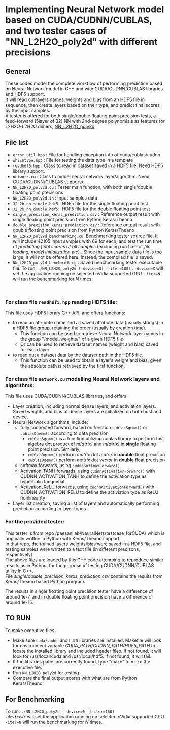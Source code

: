 # Implementing Neural Network model based on CUDA/CUDNN/CUBLAS, and two tester cases of "NN_L2H2O_poly2d" with different precisions

## General
These codes model the complete workflow of performing prediction based on Neural Network model in C++ and with CUDA/CUDNN/CUBLAS libraries and HDF5 support.  
It will read out layers names, weights and bias from an HDF5 file in sequence, then create layers based on their type, and predict final scores by the input samples.  
A tester is offered for both single/double floating point precision tests, a feed-forward (5layer of 32) NN with 2nd-degree polynomials as features for L2H2O-L2H2O dimers, [NN_L2H2O_poly2d](https://github.com/paesanilab/NeuralNets.git/testcase_forCUDA)

## File list
- `error_util.hpp`                 : File for handling exception info of cuda/cublas/cudnn
- `whichtype.hpp`                  : File for testing the data type in a template
- `readhdf5.hpp`                   : Class to read in dataset saved in a HDF5 file. Need HDF5 library support.
- `network.cu`                     : Class to model neural network layer/algorithm. Need CUDA/CUDNN/CUBLAS supports.
- `NN_L2H2O_poly2d.cu`             : Tester main function, with both single/double floating point precisions
- `NN_L2H2O_poly2d.in`             : Input samples data
- `32_2b_nn_single.hdf5`           : HDF5 file for the single floating point test
- `32_2b_nn_double.hdf5`           : HDF5 file for the double floating point test
- `single_precision_keras_prediction.csv`    : Reference output result with single floating point precision from Python Keras/Theano 
- `double_precision_keras_prediction.csv`    : Reference output result with double floating point precision from Python Keras/Theano 
- `NN_L2H2O_poly2d_benchmarking.cu`: Benchmarking tester source file. It will include 42105 input samples with 69 for each, and test the run time of *predicting final scores of all samples* (excluding run time of *file loading, model initialization etc*) . Since the input sample data file is too large, it will not be offered here. Instead, the compiled file is saved.
- `NN_L2H2O_poly2d_benchmarking`   : Saved benchmarking tester executable file. To run: `./NN_L2H2O_poly2d [-device=0] [-iter=100]` . `-device=X` will set the application running on selected nVidia supported GPU. `-iter=N` will run the benchmarking for *N* times. 
<br>

### For class file `readhdf5.hpp` reading HDF5 file:  
This file uses HDF5 library C++ API, and offers functions:
   - to read an attribute name and all saved attribute data (usually strings) in a HDF5 file group, retaining the order (usually by creation time).
      - This function can be used to retrieve Neural Network layer names in the group "/model_weights/" of a given HDF5 file
      - Or can be used to retrieve dataset names (weight and bias) saved for each layer
   - to read out a dataset data by the dataset path in the HDF5 file.
      - This function can be used to obtain a layer's weight and bias, given the absolute path is retrieved by the first function. 
    
### For class file `network.cu` modelling Neural Network layers and algorithms:
This file uses CUDA/CUDNN/CUBLAS libraries, and offers:  
   - Layer creation, including normal dense layers, and activiation layers. Saved weights and bias of dense layers are initialized on both host and device.
   - Neural Network algorithms, include:
       - fully connected forward, based on function `cublasSgemm()` or `cublasDgemm()` according to data precision  
          - `cublasSgemm()` is a function utilizing cublas library to perform fast algebra dot product of *m[atrix]* and *m[atrix]* in **single** floating point precision. Similarly, 
          - `cublasDgemm()` perform *matrix* dot *matrix* in **double** float precision
          - `cublasDgemv()` perform *matrix* dot *vector* in **double** float precision
       - softmax forwards, using `cudnnSoftmaxForward()`
       - Activation_TANH forwards, using `cudnnActivationForward()` with CUDNN_ACTIVATION_TANH to define the activiation type as hyperbolic tangential
       - Activation_ReLU forwards, using `cudnnActivationForward()` with CUDNN_ACTIVATION_RELU to define the activiation type as ReLU nonlinearity
   - Layer list creation, saving a list of layers and automatically performing prediction according to layer types. 

### For the provided tester:  
This tester is from repo /paesanilab/NeuralNets/testcase_forCUDA/ which is originally written in Python with Keras/Theano support.  
In that repo, the trained layers weights/bias were saved in a HDF5 file, and testing samples were written to a text file (in different precisons, respectively).  
The above files are loaded by this C++ code attemping to reproduce similar results as in Python, for the purpose of testing CUDA/CUDNN/CUBLAS utility in C++.  
File *single/double_precision_keras_prediction.csv* contains the results from Keras/Theano based Python program.  

The results in single floating point precision tester have a difference of around 1e-7, and in double floating point precision have a difference of around 1e-15.
    
## TO RUN
To make executive files:
   - Make sure `cuda/cudnn` and `hdf5` libraries are installed. Makefile will look for environment variable *CUDA_PATH/CUDNN_PATH/HDF5_PATH* to locate the installed library and included header files. If not found, it will look for /usr/local/cuda and /usr/local/hdf5. If not found, it will fail.
   - If the libraries paths are correctly found, type "make" to make the executive file.
   - Run `NN_L2H2O_poly2d` for testing.
   - Compare the final output scores with what are from Python Keras/Theano.

## For Benchmarking
To run: `./NN_L2H2O_poly2d [-device=0] [-iter=100]`  
`-device=X` will set the application running on selected nVidia supported GPU.  
`-iter=N` will run the benchmarking for *N* times. 

